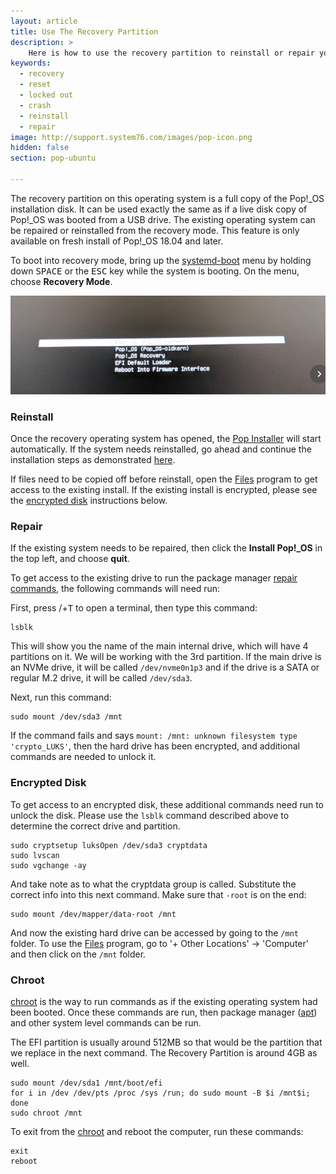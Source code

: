 ```yaml
---
layout: article
title: Use The Recovery Partition
description: >
    Here is how to use the recovery partition to reinstall or repair your operating system.
keywords:
  - recovery
  - reset
  - locked out
  - crash
  - reinstall
  - repair
image: http://support.system76.com/images/pop-icon.png
hidden: false
section: pop-ubuntu

---
```


The recovery partition on this operating system is a full copy of the Pop!_OS installation disk.  It can be used exactly the same as if a live disk copy of Pop!_OS was booted from a USB drive.  The existing operating system can be repaired or reinstalled from the recovery mode.  This feature is only available on fresh install of Pop!_OS 18.04 and later.

To boot into recovery mode, bring up the <u>systemd-boot</u> menu by holding down <kbd>SPACE</kbd> or the <kbd>ESC</kbd> key while the system is booting.  On the menu, choose **Recovery Mode**.

![systemd-boot](/images/pop-recovery/systemd-boot.png)

### Reinstall

Once the recovery operating system has opened, the <u>Pop Installer</u> will start automatically.  If the system needs reinstalled, go ahead and continue the installation steps as demonstrated [here](/articles/install-pop/).

If files need to be copied off before reinstall, open the <u>Files</u> program to get access to the existing install.  If the existing install is encrypted, please see the [encrypted disk](#encrypted-disk) instructions below.

### Repair

If the existing system needs to be repaired, then click the **Install Pop!_OS** in the top left, and choose **quit**.

To get access to the existing drive to run the package manager [repair commands](/articles/package-manager/), the following commands will need run:

First, press <kbd><i class="fl-ubuntu"></i></kbd>/<kbd><span class="fl-pop-key"></span></kbd>+<kbd>T</kbd> to open a terminal, then type this command:

```
lsblk
```

This will show you the name of the main internal drive, which will have 4 partitions on it.  We will be working with the 3rd partition.  If the main drive is an NVMe drive, it will be called `/dev/nvme0n1p3` and if the drive is a SATA or regular M.2 drive, it will be called `/dev/sda3`.

Next, run this command:

```
sudo mount /dev/sda3 /mnt
```

If the command fails and says `mount: /mnt: unknown filesystem type 'crypto_LUKS'`, then the hard drive has been encrypted, and additional commands are needed to unlock it.  

### Encrypted Disk

To get access to an encrypted disk, these additional commands need run to unlock the disk.  Please use the `lsblk` command described above to determine the correct drive and partition.

```
sudo cryptsetup luksOpen /dev/sda3 cryptdata
sudo lvscan
sudo vgchange -ay
```

And take note as to what the cryptdata group is called.  Substitute the correct info into this next command.  Make sure that `-root` is on the end:

```
sudo mount /dev/mapper/data-root /mnt
```

And now the existing hard drive can be accessed by going to the `/mnt` folder.  To use the <u>Files</u> program, go to '+ Other Locations' -> 'Computer' and then click on the `/mnt` folder.

### Chroot

<u>chroot</u> is the way to run commands as if the existing operating system had been booted.  Once these commands are run, then package manager (<u>apt</u>) and other system level commands can be run.

The EFI partition is usually around 512MB so that would be the partition that we replace in the next command. The Recovery Partition is around 4GB as well.

```
sudo mount /dev/sda1 /mnt/boot/efi
for i in /dev /dev/pts /proc /sys /run; do sudo mount -B $i /mnt$i; done
sudo chroot /mnt
```

To exit from the <u>chroot</u> and reboot the computer, run these commands:

```
exit
reboot
```
